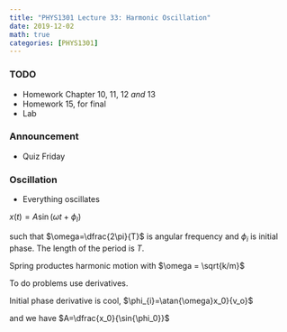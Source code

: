 ```yaml
---
title: "PHYS1301 Lecture 33: Harmonic Oscillation"
date: 2019-12-02
math: true 
categories: [PHYS1301]
---
```


### TODO

- Homework Chapter 10, 11, 12 *and* 13
- Homework 15, for final
- Lab

### Announcement

- Quiz Friday

### Oscillation

- Everything oscillates

$x(t)=A\sin(\omega t +\phi_I)$

such that $\omega=\dfrac{2\pi}{T}$ is angular frequency and $\phi_{i}$ is initial phase. The length of the period is $T$.

Spring productes harmonic motion with $\omega = \sqrt{k/m}$

To do problems use derivatives.

Initial phase derivative is cool, $\phi_{i}=\atan{\omega}x_0}{v_o}$

and we have $A=\dfrac{x_0}{\sin{\phi_0}}$